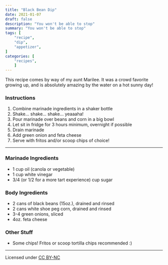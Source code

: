 ```yaml
---
title: "Black Bean Dip"
date: 2021-01-07
draft: false
description: "You won't be able to stop"
summary: "You won't be able to stop"
tags: [
    "recipe",
    "dip",
    "appetizer",
]
categories: [
    "recipes",
    ]
---
```


This recipe comes by way of my aunt Marilee. It was a crowd favorite growing up,
and is absolutely amazing by the water on a hot sunny day!

### Instructions

1. Combine marinade ingredients in a shaker bottle
2. Shake... shake... shake... yeaaaha!
3. Pour marinade over beans and corn in a big bowl
4. Let sit in fridge for 3 hours minimum, overnight if possible
5. Drain marinade
6. Add green onion and feta cheese
7. Serve with fritos and/or scoop chips of choice!

---

### Marinade Ingredients
* 1 cup oil (canola or vegetable)
* 1 cup white vinegar
* 3/4 (or 1/2 for a more tart experience) cup sugar

### Body Ingredients
* 2 cans of black beans (15oz.), drained and rinsed
* 2 cans white shoe peg corn, drained and rinsed
* 3-4 green onions, sliced
* 4oz. feta cheese

### Other Stuff
* Some chips! Fritos or scoop tortilla chips recommended :)

---
Licensed under [CC BY-NC](https://creativecommons.org/licenses/by-nc/4.0/)
